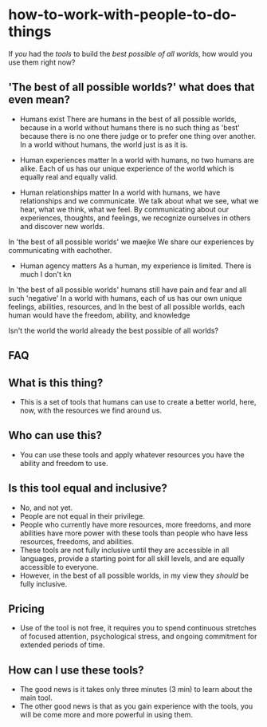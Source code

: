 # how-to-work-with-people-to-do-things
If *you* had the *tools* to build the *best possible of all worlds*, how would you use them right now?

## 'The best of all possible worlds?' what does that even mean?
* Humans exist
There are humans in the best of all possible worlds, because in a world without humans there is no such thing as 'best' because there is no one there judge or to prefer one thing over another.
In a world without humans, the world just is as it is. 

* Human experiences matter
In a world with humans, no two humans are alike.  Each of us has our unique experience of the world which is equally real and equally valid. 

* Human relationships matter
In a world with humans, we have relationships and we communicate.  We talk about what we see, what we hear, what we think, what we feel.  By communicating about our experiences, thoughts, and feelings, we recognize ourselves in others and discover new worlds.   

In 'the best of all possible worlds' we maejke We share our experiences by communicating with eachother.  

* Human agency matters
As a human, my experience is limited.  There is much I don't kn

In 'the best of all possible worlds' humans still have pain and fear and all such 'negative' 
In a world with humans, each of us has our own unique feelings, abilities, resources, and 
In the best of all possible worlds, each human would have the freedom, ability, and knowledge 

Isn't the world the world already the best possible of all worlds?  



## FAQ

## What is this thing?

* This is a set of tools that humans can use to create a better world, here, now, with the resources we find around us.

## Who can use this?

* You can use these tools and apply whatever resources you have the ability and freedom to use. 

## Is this tool equal and inclusive?

* No, and not yet. 
* People are not equal in their privilege.  
* People who currently have more resources, more freedoms, and more abilities have more power with these tools than people who have less resources, freedoms, and abilities.  
* These tools are not fully inclusive until they are accessible in all languages, provide a starting point for all skill levels, and are equally accessible to everyone.  
* However, in the best of all possible worlds, in my view they *should* be fully inclusive.

## Pricing

* Use of the tool is not free, it requires you to spend continuous stretches of focused attention, psychological stress, and ongoing commitment for extended periods of time. 

## How can I use these tools?

* The good news is it takes only three minutes (3 min) to learn about the main tool.
* The other good news is that as you gain experience with the tools, you will be come more and more powerful in using them.
